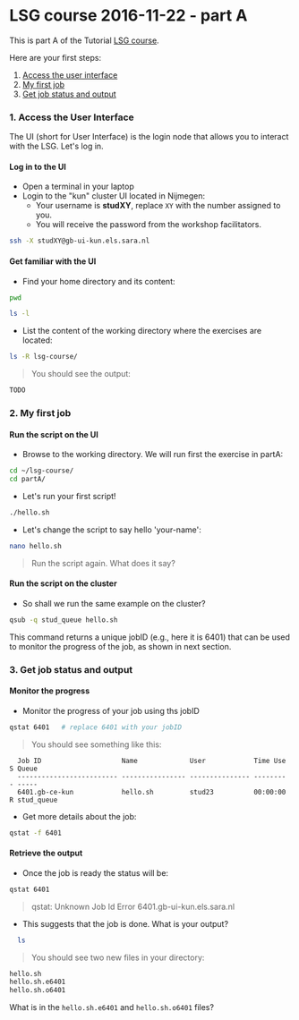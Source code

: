 # LSG course 2016-11-22 - part A

This is part A of the Tutorial [LSG course](https://github.com/sara-nl/lsg-course/blob/master/README.md).

Here are your first steps:

1. [Access the user interface](#access-the-user-interface)
2. [My first job](#my-first-job)
3. [Get job status and output](#get-job-status-and-output)

### <a name="access-the-user-interface"></a> 1. Access the User Interface

The UI (short for User Interface) is the login node that allows you to interact with the LSG. Let's log in.

#### Log in to the UI

* Open a terminal in your laptop
* Login to the "kun" cluster UI located in Nijmegen:
  * Your username is **studXY**, replace `XY` with the number assigned to you.
  * You will receive the password from the workshop facilitators.

```sh
ssh -X studXY@gb-ui-kun.els.sara.nl  
```

#### Get familiar with the UI 

* Find your home directory and its content:

```sh
pwd

ls -l
```

* List the content of the working directory where the exercises are located:

```sh
ls -R lsg-course/
```

> You should see the output: 
```sh
TODO
```

### <a name="my-first-job"></a> 2. My first job 

#### Run the script on the UI

* Browse to the working directory. We will run first the exercise in partA:

```sh
cd ~/lsg-course/
cd partA/
```

* Let's run your first script!

```sh
./hello.sh
```

* Let's change the script to say hello 'your-name':

```sh
nano hello.sh
```

>Run the script again. What does it say?

#### Run the script on the cluster

* So shall we run the same example on the cluster?

```sh
qsub -q stud_queue hello.sh
```

This command returns a unique jobID (e.g., here it is 6401) that can be used to monitor the progress of the job, as shown in next section.

### <a name="get-job-status-and-output"></a> 3. Get job status and output

#### Monitor the progress 

* Monitor the progress of your job using ths jobID

```sh 
qstat 6401   # replace 6401 with your jobID
```

> You should see something like this:
```
  Job ID                    Name             User            Time Use S Queue
  ------------------------- ---------------- --------------- -------- - -----
  6401.gb-ce-kun            hello.sh         stud23          00:00:00 R stud_queue 
```  

* Get more details about the job:

```sh 
qstat -f 6401 
```

#### Retrieve the output

* Once the job is ready the status will be:

```sh
qstat 6401
```  

>qstat: Unknown Job Id Error 6401.gb-ui-kun.els.sara.nl

* This suggests that the job is done. What is your output?

```sh  
  ls
```

> You should see two new files in your directory:
```sh
hello.sh
hello.sh.e6401
hello.sh.o6401
```

What is in the `hello.sh.e6401` and `hello.sh.o6401` files?



